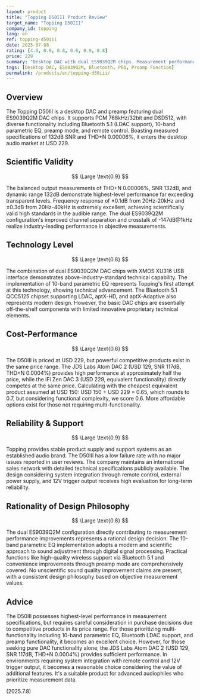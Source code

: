 ```yaml
---
layout: product
title: "Topping D50III Product Review"
target_name: "Topping D50III"
company_id: topping
lang: en
ref: topping-d50iii
date: 2025-07-08
rating: [4.0, 0.9, 0.8, 0.6, 0.9, 0.8]
price: 229
summary: "Desktop DAC with dual ES9039Q2M chips. Measurement performance at highest level with multiple functions, but limited CP due to competitive products in price range"
tags: [Desktop DAC, ES9039Q2M, Bluetooth, PEQ, Preamp Function]
permalink: /products/en/topping-d50iii/
---
```


## Overview

The Topping D50III is a desktop DAC and preamp featuring dual ES9039Q2M DAC chips. It supports PCM 768kHz/32bit and DSD512, with diverse functionality including Bluetooth 5.1 (LDAC support), 10-band parametric EQ, preamp mode, and remote control. Boasting measured specifications of 132dB SNR and THD+N 0.00006%, it enters the desktop audio market at USD 229.

## Scientific Validity

$$ \Large \text{0.9} $$

The balanced output measurements of THD+N 0.00006%, SNR 132dB, and dynamic range 132dB demonstrate highest-level performance far exceeding transparent levels. Frequency response of ±0.1dB from 20Hz-20kHz and ±0.3dB from 20Hz-40kHz is extremely excellent, achieving scientifically valid high standards in the audible range. The dual ES9039Q2M configuration's improved channel separation and crosstalk of -147dB@1kHz realize industry-leading performance in objective measurements.

## Technology Level

$$ \Large \text{0.8} $$

The combination of dual ES9039Q2M DAC chips with XMOS XU316 USB interface demonstrates above-industry-standard technical capability. The implementation of 10-band parametric EQ represents Topping's first attempt at this technology, showing technical advancement. The Bluetooth 5.1 QCC5125 chipset supporting LDAC, aptX-HD, and aptX-Adaptive also represents modern design. However, the basic DAC chips are essentially off-the-shelf components with limited innovative proprietary technical elements.

## Cost-Performance

$$ \Large \text{0.6} $$

The D50III is priced at USD 229, but powerful competitive products exist in the same price range. The JDS Labs Atom DAC 2 (USD 129, SNR 117dB, THD+N 0.0004%) provides high performance at approximately half the price, while the iFi Zen DAC 3 (USD 229, equivalent functionality) directly competes at the same price. Calculating with the cheapest equivalent product assumed at USD 150: USD 150 ÷ USD 229 = 0.65, which rounds to 0.7, but considering functional complexity, we score 0.6. More affordable options exist for those not requiring multi-functionality.

## Reliability & Support

$$ \Large \text{0.9} $$

Topping provides stable product supply and support systems as an established audio brand. The D50III has a low failure rate with no major issues reported in user reviews. The company maintains an international sales network with detailed technical specifications publicly available. The design considering system integration through remote control, external power supply, and 12V trigger output receives high evaluation for long-term reliability.

## Rationality of Design Philosophy

$$ \Large \text{0.8} $$

The dual ES9039Q2M configuration directly contributing to measurement performance improvements represents a rational design decision. The 10-band parametric EQ implementation adopts a modern and scientific approach to sound adjustment through digital signal processing. Practical functions like high-quality wireless support via Bluetooth 5.1 and convenience improvements through preamp mode are comprehensively covered. No unscientific sound quality improvement claims are present, with a consistent design philosophy based on objective measurement values.

## Advice

The D50III possesses highest-level performance in measurement specifications, but requires careful consideration in purchase decisions due to competitive products in its price range. For those prioritizing multi-functionality including 10-band parametric EQ, Bluetooth LDAC support, and preamp functionality, it becomes an excellent choice. However, for those seeking pure DAC functionality alone, the JDS Labs Atom DAC 2 (USD 129, SNR 117dB, THD+N 0.0004%) provides sufficient performance. In environments requiring system integration with remote control and 12V trigger output, it becomes a reasonable choice considering the value of additional features. It's a suitable product for advanced audiophiles who prioritize measurement data.

(2025.7.8)